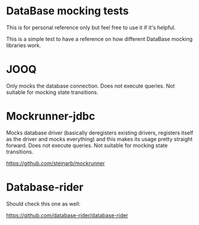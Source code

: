 # DataBase mocking tests

This is for personal reference only but feel free to use it if it's helpful.

This is a simple test to have a reference on how different DataBase mocking libraries work.

# JOOQ

Only mocks the database connection.
Does not execute queries. Not suitable for mocking state transitions.

# Mockrunner-jdbc

Mocks database driver (basically deregisters existing drivers, registers itself as the driver and mocks everything) and this makes its usage pretty straight forward.
Does not execute queries. Not suitable for mocking state transitions.

https://github.com/steinarb/mockrunner

# Database-rider

Should check this one as well:

https://github.com/database-rider/database-rider




